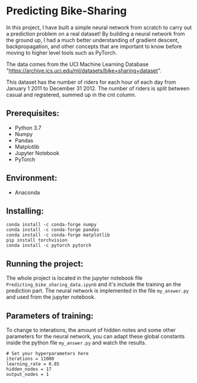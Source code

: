 # Predicting Bike-Sharing

In this project, I have built a simple neural network from scratch to carry out a prediction problem on a real dataset! By building a neural network from the ground up, I had a much better understanding of gradient descent, backpropagation, and other concepts that are important to know before moving to higher level tools such as PyTorch.

The data comes from the UCI Machine Learning Database "https://archive.ics.uci.edu/ml/datasets/bike+sharing+dataset".

This dataset has the number of riders for each hour of each day from January 1 2011 to December 31 2012. The number of riders is split between casual and registered, summed up in the cnt column.


## Prerequisites:

- Python 3.7
- Numpy 
- Pandas
- Matplotlib
- Jupyter Notebook
- PyTorch

## Environment:
- Anaconda

## Installing:
```
conda install -c conda-forge numpy
conda install -c conda-forge pandas
conda install -c conda-forge matplotlib
pip install torchvision
conda install -c pytorch pytorch
```
## Running the project:
The whole project is located in the jupyter notebook file `Predicting_bike_sharing_data.ipynb` and it's include the training an the prediction part. The neural network is implemented in the file `my_answer.py` and used from the jupyter notebook.

## Parameters of training:
To change to interations, the amount of hidden notes and some other parameters for the neural network, you can adapt these global constants inside the python file `my_answer.py` and watch the results.
```
# Set your hyperparameters here
iterations = 11000
learning_rate = 0.85
hidden_nodes = 17
output_nodes = 1
```
